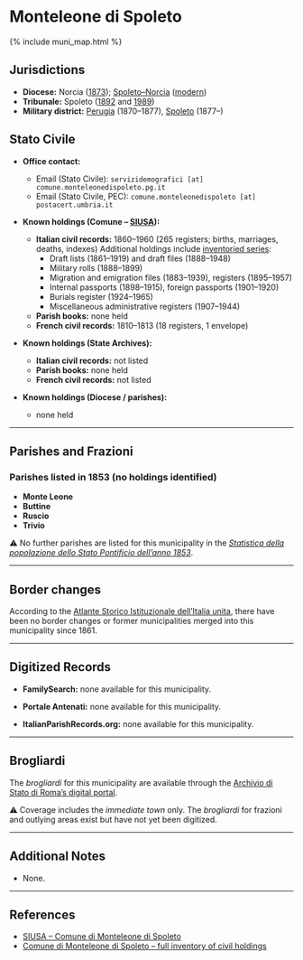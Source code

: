 # Monteleone di Spoleto

{% include muni_map.html %}

## Jurisdictions

* **Diocese:** Norcia ([1873](https://www.google.it/books/edition/Il_libro_de_comuni_del_Regno_d_Italia_co/WF9mfeJJcDEC?gbpv=1)); [Spoleto–Norcia](../dio/spoleto.md) ([modern](https://www.chiesacattolica.it/annuario-cei/ricerca-parrocchie/))
* **Tribunale:** Spoleto ([1892](https://www.google.it/books/edition/Bollettino_ufficiale_del_Ministero_di_gr/kRXd4t5fK-0C?hl=en&gbpv=1&pg=PA457&printsec=frontcover) and [1989](https://www.google.it/books/edition/Gazzetta_ufficiale_della_Repubblica_ital/-Z6nogg-qMQC?hl=en&gbpv=1&pg=RA8-PA38&printsec=frontcover))
* **Military district:** [Perugia](../mil/perugia.md) (1870–1877), [Spoleto](../mil/spoleto.md) (1877–)

## Stato Civile

* **Office contact:**

  * Email (Stato Civile): `servizidemografici [at] comune.monteleonedispoleto.pg.it`
  * Email (Stato Civile, PEC): `comune.monteleonedispoleto [at] postacert.umbria.it`

* **Known holdings (Comune – [SIUSA](https://siusa-archivi.cultura.gov.it/cgi-bin/siusa/pagina.pl?TipoPag=comparc&Chiave=268120)):**
  
  * **Italian civil records:** 1860–1960 (265 registers; births, marriages, deaths, indexes)
    Additional holdings include [inventoried series](https://www.umbriacultura.it/SebinaOpac/resource/stato-civile-anagrafe-leva/SAM9024255?locale=eng&tabDoc=tabcontiene):
    * Draft lists (1861–1919) and draft files (1888–1948)
    * Military rolls (1888–1899)
    * Migration and emigration files (1883–1939), registers (1895–1957)
    * Internal passports (1898–1915), foreign passports (1901–1920)
    * Burials register (1924–1965)
    * Miscellaneous administrative registers (1907–1944)    
  * **Parish books:** none held
  * **French civil records:** 1810–1813 (18 registers, 1 envelope)

* **Known holdings (State Archives):**

  * **Italian civil records:** not listed
  * **Parish books:** none held
  * **French civil records:** not listed

* **Known holdings (Diocese / parishes):**

  * none held

---

## Parishes and Frazioni

### Parishes listed in 1853 (no holdings identified)

* **Monte Leone**
* **Buttine**
* **Ruscio**
* **Trivio**

⚠️ No further parishes are listed for this municipality in the *[Statistica della popolazione dello Stato Pontificio dell’anno 1853](https://www.google.it/books/edition/Statistics_della_popolazione_dello_Stato/v6dCAQAAMAAJ)*.

---

## Border changes

According to the [Atlante Storico Istituzionale dell’Italia unita](http://dati.san.beniculturali.it/asi/local/), there have been no border changes or former municipalities merged into this municipality since 1861.

---

## Digitized Records

* **FamilySearch:** none available for this municipality.

* **Portale Antenati:** none available for this municipality.

* **ItalianParishRecords.org:** none available for this municipality.

---

## Brogliardi

The *brogliardi* for this municipality are available through the [Archivio di Stato di Roma’s digital portal](https://imagoarchiviodistatoroma.cultura.gov.it/Gregoriano/s_brogliardi.php?Provincia=Spoleto&Denominazione=Monte%20Leone).

⚠️ Coverage includes the *immediate town* only. The *brogliardi* for frazioni and outlying areas exist but have not yet been digitized.

---

## Additional Notes

* None.

---

## References

* [SIUSA – Comune di Monteleone di Spoleto](https://siusa-archivi.cultura.gov.it/cgi-bin/siusa/pagina.pl?TipoPag=comparc&Chiave=268120)
* [Comune di Monteleone di Spoleto – full inventory of civil holdings](https://www.umbriacultura.it/SebinaOpac/resource/stato-civile-anagrafe-leva/SAM9024255?locale=eng&tabDoc=tabcontiene)
